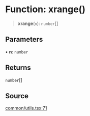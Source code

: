 # Function: xrange()

> **xrange**(`n`): `number`[]

## Parameters

• **n**: `number`

## Returns

`number`[]

## Source

[common/utils.tsx:71](https://github.com/riyavsinha/logomakerjs/blob/1a68b30ba77ebc4d7364dc66477b45820dec335d/src/common/utils.tsx#L71)
